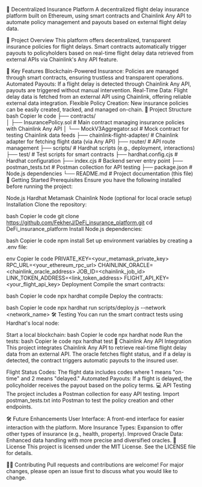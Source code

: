 🚀 Decentralized Insurance Platform
A decentralized flight delay insurance platform built on Ethereum, using smart contracts and Chainlink Any API to automate policy management and payouts based on external flight delay data.

📄 Project Overview
This platform offers decentralized, transparent insurance policies for flight delays. Smart contracts automatically trigger payouts to policyholders based on real-time flight delay data retrieved from external APIs via Chainlink's Any API feature.

🔑 Key Features
Blockchain-Powered Insurance: Policies are managed through smart contracts, ensuring trustless and transparent operations.
Automated Payouts: If a flight delay is detected through Chainlink Any API, payouts are triggered without manual intervention.
Real-Time Data: Flight delay data is fetched from an external API using Chainlink, offering reliable external data integration.
Flexible Policy Creation: New insurance policies can be easily created, tracked, and managed on-chain.
📂 Project Structure
bash
Copier le code
├── contracts/                
│   ├── InsurancePolicy.sol     # Main contract managing insurance policies with Chainlink Any API
│   └── MockV3Aggregator.sol    # Mock contract for testing Chainlink data feeds
├── chainlink-flight-adapter/   # Chainlink adapter for fetching flight data (via Any API)
├── router/                     # API route management
├── scripts/                    # Hardhat scripts (e.g., deployment, interactions)
├── test/                       # Test scripts for smart contracts
├── hardhat.config.cjs          # Hardhat configuration
├── index.cjs                   # Backend server entry point
├── postman_tests.txt           # Postman collection for API testing
├── package.json                # Node.js dependencies
└── README.md                   # Project documentation (this file)
🚀 Getting Started
Prerequisites
Ensure you have the following installed before running the project:

Node.js
Hardhat
Metamask
Chainlink Node (optional for local oracle setup)
Installation
Clone the repository:

bash
Copier le code
git clone https://github.com/FekherJ/DeFi_insurance_platform.git
cd DeFi_insurance_platform
Install Node.js dependencies:

bash
Copier le code
npm install
Set up environment variables by creating a .env file:

env
Copier le code
PRIVATE_KEY=<your_metamask_private_key>
RPC_URL=<your_ethereum_rpc_url>
CHAINLINK_ORACLE=<chainlink_oracle_address>
JOB_ID=<chainlink_job_id>
LINK_TOKEN_ADDRESS=<link_token_address>
FLIGHT_API_KEY=<your_flight_api_key>
Deployment
Compile the smart contracts:

bash
Copier le code
npx hardhat compile
Deploy the contracts:

bash
Copier le code
npx hardhat run scripts/deploy.js --network <network_name>
🛠️ Testing
You can run the smart contract tests using Hardhat's local node:

Start a local blockchain:
bash
Copier le code
npx hardhat node
Run the tests:
bash
Copier le code
npx hardhat test
📡 Chainlink Any API Integration
This project integrates Chainlink Any API to retrieve real-time flight delay data from an external API. The oracle fetches flight status, and if a delay is detected, the contract triggers automatic payouts to the insured user.

Flight Status Codes: The flight data includes codes where 1 means "on-time" and 2 means "delayed."
Automated Payouts: If a flight is delayed, the policyholder receives the payout based on the policy terms.
💻 API Testing
The project includes a Postman collection for easy API testing. Import postman_tests.txt into Postman to test the policy creation and other endpoints.

🛠️ Future Enhancements
User Interface: A front-end interface for easier interaction with the platform.
More Insurance Types: Expansion to offer other types of insurance (e.g., health, property).
Improved Oracle Data: Enhanced data handling with more precise and diversified oracles.
📝 License
This project is licensed under the MIT License. See the LICENSE file for details.

👨‍💻 Contributing
Pull requests and contributions are welcome! For major changes, please open an issue first to discuss what you would like to change.